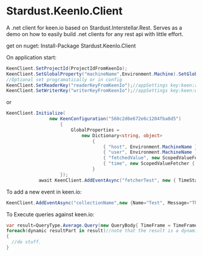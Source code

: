 # Stardust.KeenIo.Client
A .net client for keen.io based on Stardust.Interstellar.Rest. Serves as a demo on how to easily build .net clients for any rest api with little effort.

get on nuget: Install-Package Stardust.KeenIo.Client

On application start:
```CS
KeenClient.SetProjectId(ProjectIdFromKeenIo);
KeenClient.SetGlobalProperty("machineName",Environment.Machine).SetGlobalProperty("userName",Environment.UserName);
//Optional set programatically or in config
KeenClient.SetReaderKey("readerKeyFromKeenIo");//appSettings key:keen:readerKey
KeenClient.SetWriterKey("writerKeyFromKeenIo");//appSettings key:keen:writerKey
```
or
```CS
KeenClient.Initialize(
                new KeenConfiguration("560c2d6e672e6c1204fba8d5")
                    {
                        GlobalProperties =
                            new Dictionary<string, object>
                                {
                                    { "host", Environment.MachineName },
                                    { "user", Environment.MachineName },
                                    { "fetchedValue", new ScopedValueFetcher { FetchAction = () => Environment.OSVersion } }, 
                                    { "time", new ScopedValueFetcher { FetchAction = () => DateTime.UtcNow.Ticks } }
                                }
                    });
            await KeenClient.AddEventAsync("fetcherTest", new { TimeStamp = DateTime.UtcNow, Name = "UnitTest" });
```


To add a new event in keen.io:
```CS
KeenClient.AddEventAsync("collectionName",new {Name="Test", Message="This is a test message"});//note that its not awaited. this acts as a fire and forget type non blocking call to keen.io
```

To Execute queries against keen.io:

```CS
var result=QueryType.Average.Query(new QueryBody{ TimeFrame = TimeFrame.ThisWeek, Timezone = Timezone.EuropeStockholm, EventCollection = "collection2" ,GroupBy = "Name2" ,TargetProperty="TimeStamp2"}});
foreach(dynamic resultPart in result)//note that the result is a dynamic, you need to poke at it to find the data structure
{
  //do stuff.
}
```

